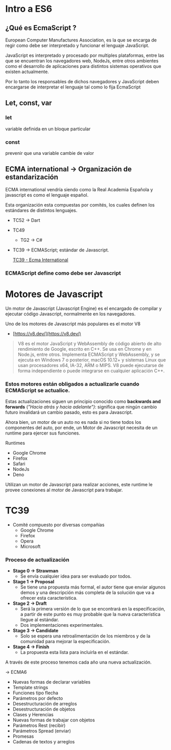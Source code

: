 # Intro a ES6

## ¿Qué es EcmaScript ?

European Computer Manufactures Association, es la que se encarga de regir como debe ser interpretado y funcionar el lenguaje JavaScript.

JavaScript es interpretado y procesado por multiples plataformas, entre las que se encuentran los navegadores web, NodeJs, entre otros ambientes como el desarrollo de aplicaciones para distintos sistemas operativos que existen actualmente.

Por lo tanto los responsables de dichos navegadores y JavaScript deben encargarse de interpretar el lenguaje tal como lo fija EcmaScript

## Let, const, var

### let

variable definida en un bloque particular

### const

prevenir que una variable cambie de valor

## ECMA international → Organización de estandarización

ECMA international vendría siendo como la Real Academia Española y javascript es como el lenguaje español.

Esta organización esta compuestas por comités, los cuales definen los estándares de distintos lenguajes.

- TC52 → Dart
- TC49
    - TG2 → C#
- TC39 → ECMAScript; estándar de Javascript.
    
    [TC39 - Ecma International](https://www.ecma-international.org/technical-committees/tc39/?tab=general)
    

### ECMAScript define como debe ser Javascript

# Motores de Javascript

Un motor de Javascript (Javascript Engine) es el encargado de compilar y ejecutar código Javascript, normalmente en los navegadores.

Uno de los motores de Javascript más populares es el motor V8

- [https://v8.dev/](https://v8.dev/)

> V8 es el motor JavaScript y WebAssembly de código abierto de alto rendimiento de Google, escrito en C++. Se usa en Chrome y en Node.js, entre otros. Implementa ECMAScript y WebAssembly, y se ejecuta en Windows 7 o posterior, macOS 10.12+ y sistemas Linux que usan procesadores x64, IA-32, ARM o MIPS. V8 puede ejecutarse de forma independiente o puede integrarse en cualquier aplicación C++.
> 

### Estos motores están obligados a actualizarle cuando ECMAScript se actualice.

Estas actualizaciones siguen un principio conocido como **backwards and forwards** (*”Hacia atrás y hacia adelante”)*: significa que ningún cambio futuro invalidará un cambio pasado, esto es para Javascript.

Ahora bien, un motor de un auto no es nada si no tiene todos los componentes del auto, por ende, un Motor de Javascript necesita de un runtime para ejercer sus funciones.

Runtimes

- Google Chrome
- Firefox
- Safari
- NodeJs
- Deno

Utilizan un motor de Javascript para realizar acciones, este runtime le provee conexiones al motor de Javascript para trabajar.

# TC39

- Comité compuesto por diversas compañías
    - Google Chrome
    - Firefox
    - Opera
    - Microsoft

### Proceso de actualización

- **Stage 0 → Strawman**
    - Se envía cualquier idea para ser evaluado por todos.
- **Stage 1 → Proposal**
    - Se tiene una propuesta más formal, el autor tiene que enviar algunos demos y una descripción más completa de la solución que va a ofrecer esta característica.
- **Stage 2 → Draft**
    - Será la primera versión de lo que se encontrará en la especificación, a partir de este punto es muy probable que la nueva característica llegue al estándar.
    - Dos implementaciones experimentales.
- **Stage 3 → Candidate**
    - Solo se espera una retroalimentación de los miembros y de la comunidad para mejorar la especificación.
- **Stage 4 → Finish**
    - La propuesta esta lista para incluirla en el estándar.

A través de este proceso tenemos cada año una nueva actualización.

→ ECMA6

- Nuevas formas de declarar variables
- Template strings
- Funciones tipo flecha
- Parámetros por defecto
- Desestructuración de arreglos
- Desestructuración de objetos
- Clases y Herencias
- Nuevas formas de trabajar con objetos
- Parámetros Rest (recibir)
- Parámetros Spread (enviar)
- Promesas
- Cadenas de textos y arreglos